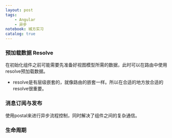 ```yaml
---
layout: post
tags: 
    - Angular
    - 异步
notebook: 城方实习
catalog: true
---
```



### 预加载数据 Resolve
在初始化组件之前可能需要先准备好视图模型所需的数据，此时可以在路由中使用resolve预加载数据。
- resolve是有层级嵌套的，就像路由的嵌套一样。所以在合适的地方放合适的resolve很重要。

### 消息订阅与发布
使用postal来进行异步流程控制，同时解决了组件之间的复杂通信。

### 生命周期

